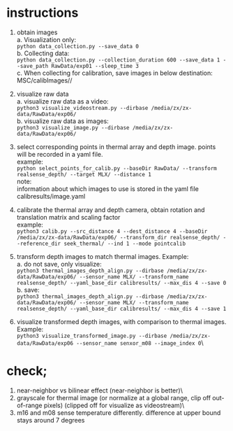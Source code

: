# instructions

1. obtain images\
    a. Visualization only:\
        `python data_collection.py --save_data 0`\
    b. Collecting data:\
        `python data_collection.py --collection_duration 600 --save_data 1 --save_path RawData/exp01 --sleep_time 3`\
    c. When collecting for calibration, save images in below destination: 
        MSC/calibImages/<distance in meters>/

2. visualize raw data \
    a. visualize raw data as a video:\
        `python3 visualize_videostream.py --dirbase /media/zx/zx-data/RawData/exp06/`\
    b. visualize raw data as images:\
        `python3 visualize_image.py --dirbase /media/zx/zx-data/RawData/exp06/`

3. select corresponding points in thermal array and depth image. points will be recorded in a yaml file. \
    example:\
        `python select_points_for_calib.py --baseDir RawData/ --transform realsense_depth/ --target MLX/ --distance 1`\
    note:\
        information about which images to use is stored in the yaml file calibresults/image.yaml

4. calibrate the thermal array and depth camera, obtain rotation and translation matrix and scaling factor\
    example: \
        `python3 calib.py --src_distance 4 --dest_distance 4 --baseDir /media/zx/zx-data/RawData/exp06/ --transform_dir realsense_depth/ --reference_dir seek_thermal/ --ind 1 --mode pointcalib`

5. transform depth images to match thermal images. Example:\
    a. do not save, only visualize: \
        `python3 thermal_images_depth_align.py --dirbase /media/zx/zx-data/RawData/exp06/ --sensor_name MLX/ --transform_name realsense_depth/ --yaml_base_dir calibresults/ --max_dis 4 --save 0`\
    b. save:\
        `python3 thermal_images_depth_align.py --dirbase /media/zx/zx-data/RawData/exp06/ --sensor_name MLX/ --transform_name realsense_depth/ --yaml_base_dir calibresults/ --max_dis 4 --save 1`

6. visualize transformed depth images, with comparison to thermal images.\
    Example:\
        `python3 visualize_transformed_image.py --dirbase /media/zx/zx-data/RawData/exp06 --sensor_name senxor_m08 --image_index 0`\

# check; 
1. near-neighbor vs bilinear effect (near-neighbor is better)\
2. grayscale for thermal image (or normalize at a global range, clip off out-of-range pixels) (clipped off for visualize as videostream)\
3. m16 and m08 sense temperature differently. difference at upper bound stays around 7 degrees